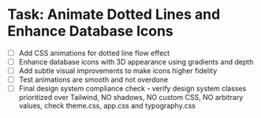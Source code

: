 # Task: Animate Dotted Lines and Enhance Database Icons

- [ ] Add CSS animations for dotted line flow effect
- [ ] Enhance database icons with 3D appearance using gradients and depth
- [ ] Add subtle visual improvements to make icons higher fidelity
- [ ] Test animations are smooth and not overdone
- [ ] Final design system compliance check - verify design system classes prioritized over Tailwind, NO shadows, NO custom CSS, NO arbitrary values, check theme.css, app.css and typography.css
